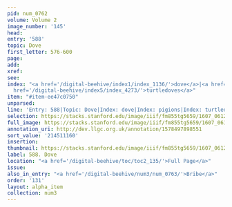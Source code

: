 ```yaml
---
pid: num_0762
volume: Volume 2
image_number: '145'
head:
entry: '588'
topic: Dove
first_letter: 576-600
page:
add:
xref:
see:
index: "<a href='/digital-beehive/index1/index_1136/'>dove</a>|<a href='/digital-beehive/index4/index_3004/'>pigions</a>|<a
  href='/digital-beehive/index5/index_4273/'>turtledoves</a>"
item: "#item-ee47c0750"
unparsed:
line: 'Entry: 588|Topic: Dove|Index: dove|Index: pigions|Index: turtledoves|#item-ee47c0750'
selection: https://stacks.stanford.edu/image/iiif/fm855tg5659/1607_0612/423,1160,2942,586/full/0/default.jpg
full_image: https://stacks.stanford.edu/image/iiif/fm855tg5659/1607_0612/full/full/0/default.jpg
annotation_uri: http://dev.llgc.org.uk/annotation/1578497898551
sort_value: '214511160'
insertion:
thumbnail: https://stacks.stanford.edu/image/iiif/fm855tg5659/1607_0612/423,1160,600,180/250,/0/default.jpg
label: 588. Dove
location: "<a href='/digital-beehive/toc/toc2_135/'>Full Page</a>"
issue:
also_in_entry: "<a href='/digital-beehive/num3/num_0763/'>Bribe</a>"
order: '131'
layout: alpha_item
collection: num3
---
```

